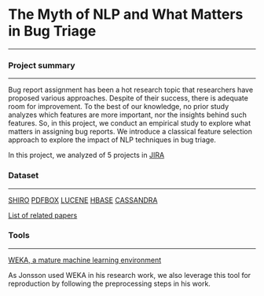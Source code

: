 # The Myth of NLP and What Matters in Bug Triage
***
### Project summary
***
Bug report assignment has been a hot research topic that researchers have proposed various approaches. Despite of their success, there is adequate room for improvement. To the best of our knowledge, no prior study analyzes which features are more important, nor the insights behind such features. So, in this project, we conduct an empirical study to explore what matters in assigning bug reports. We introduce a classical feature selection approach to explore the impact of NLP techniques in bug triage.

In this project, we analyzed of 5 projects in [JIRA](https://issues.apache.org/jira)

### Dataset
***
[SHIRO](https://anonymous.4open.science/r/6a49abe2-a644-412d-997a-7585c8755279/dataset/shiro.xlsx) [PDFBOX](https://anonymous.4open.science/r/6a49abe2-a644-412d-997a-7585c8755279/dataset/pdfbox.xlsx) [LUCENE](https://anonymous.4open.science/r/6a49abe2-a644-412d-997a-7585c8755279/dataset/lucene.xlsx) [HBASE](https://anonymous.4open.science/r/6a49abe2-a644-412d-997a-7585c8755279/dataset/hbase.xlsx) [CASSANDRA](https://anonymous.4open.science/r/6a49abe2-a644-412d-997a-7585c8755279/dataset/cassandra.xlsx)

[List of related papers](https://anonymous.4open.science/r/6a49abe2-a644-412d-997a-7585c8755279/researchPapers/paperList.xlsx)

### Tools
***
[WEKA, a mature machine learning environment](https://www.cs.waikato.ac.nz/ml/weka/)

As Jonsson used WEKA in his research work, we also leverage this tool for reproduction by following the preprocessing steps in his work.
